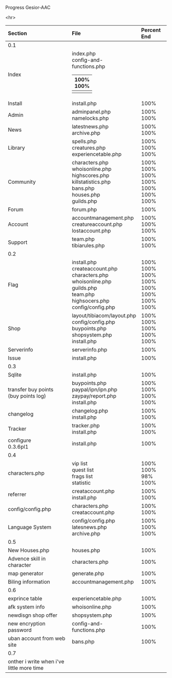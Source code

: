 Progress Gesior-AAC


&lt;hr&gt;


|Section|File|Percent End|
|:------|:---|:----------|
|0.1    | | |
|Index  |index.php<br>config-and-functions.php<table><thead><th>100%<br>100%</th></thead><tbody>
<tr><td>Install</td><td>install.php</td><td>100%       </td></tr>
<tr><td>Admin  </td><td>adminpanel.php<br>namelocks.php</td><td>100%<br>100%</td></tr>
<tr><td>News   </td><td>latestnews.php<br>archive.php</td><td>100%<br>100%</td></tr>
<tr><td>Library</td><td>spells.php<br>creatures.php<br>experiencetable.php</td><td>100%<br>100%<br>100%</td></tr>
<tr><td>Community</td><td>characters.php<br>whoisonline.php<br>highscores.php<br>killstatistics.php<br>bans.php<br>houses.php<br>guilds.php</td><td>100%<br>100%<br>100%<br>100%<br>100%<br>100%<br>100%</td></tr>
<tr><td>Forum  </td><td>forum.php</td><td>100%       </td></tr>
<tr><td>Account</td><td>accountmanagement.php<br>creatureaccount.php<br>lostaccount.php</td><td>100%<br>100%<br>100%</td></tr>
<tr><td>Support</td><td>team.php<br>tibiarules.php</td><td>100%<br>100%</td></tr>
<tr><td>0.2    </td><td> </td><td> </td></tr>
<tr><td>Flag   </td><td>install.php<br>createaccount.php<br>characters.php<br>whoisonline.php<br>guilds.php<br>team.php<br>highsocers.php<br>config/config.php</td><td>100%<br>100%<br>100%<br>100%<br>100%<br>100%<br>100%<br>100%</td></tr>
<tr><td>Shop   </td><td>layout/tibiacom/layout.php<br>config/config.php<br>buypoints.php<br>shopsystem.php<br>install.php</td><td>100%<br>100%<br>100%<br>100%<br>100%</td></tr>
<tr><td>Serverinfo</td><td>serverinfo.php</td><td>100%       </td></tr>
<tr><td>Issue  </td><td>install.php</td><td>100%       </td></tr>
<tr><td>0.3    </td><td> </td><td> </td></tr>
<tr><td>Sqlite </td><td>install.php</td><td>100%       </td></tr>
<tr><td>transfer buy points<br>(buy points log)</td><td>buypoints.php<br>paypal/ipn/ipn.php<br>zaypay/report.php<br>install.php</td><td>100%<br>100%<br>100%<br>100%</td></tr>
<tr><td>changelog</td><td>changelog.php<br>install.php</td><td>100%<br>100%</td></tr>
<tr><td>Tracker</td><td>tracker.php<br>install.php</td><td>100%<br>100%</td></tr>
<tr><td>configure<br>0.3.6pl1</td><td>install.php</td><td>100%       </td></tr>
<tr><td>0.4    </td><td> </td><td> </td></tr>
<tr><td>characters.php</td><td>vip list<br>quest list<br>frags list<br>statistic</td><td>100%<br>100%<br>98%<br>100%</td></tr>
<tr><td>referrer</td><td>creataccount.php<br>install.php</td><td>100%<br>100%</td></tr>
<tr><td>config/config.php</td><td>characters.php<br>creataccount.php</td><td>100%<br>100%</td></tr>
<tr><td>Language System</td><td>config/config.php<br>latesnews.php<br>archive.php</td><td>100%<br>100%<br>100%</td></tr>
<tr><td>0.5    </td><td> </td><td> </td></tr>
<tr><td>New Houses.php</td><td>houses.php</td><td>100%       </td></tr>
<tr><td>Advence skill in character</td><td>characters.php</td><td>100%       </td></tr>
<tr><td>map generator</td><td>generate.php</td><td>100%       </td></tr>
<tr><td>Biling information</td><td>accountmanagement.php</td><td>100%       </td></tr>
<tr><td>0.6    </td><td> </td><td> </td></tr>
<tr><td>exprince table</td><td>experiencetable.php</td><td>100%       </td></tr>
<tr><td>afk system info</td><td>whoisonline.php</td><td>100%       </td></tr>
<tr><td>newdisgn shop offer</td><td>shopsystem.php</td><td>100%       </td></tr>
<tr><td>new encryption password</td><td>config-and-functions.php</td><td>100%       </td></tr>
<tr><td>uban account from web site</td><td>bans.php</td><td>100%       </td></tr>
<tr><td>0.7    </td><td> </td><td> </td></tr>
<tr><td>onther i write when i've little more time</td><td> </td><td> </td></tr>